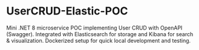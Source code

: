 # UserCRUD-Elastic-POC
Mini .NET 8 microservice POC implementing User CRUD with OpenAPI (Swagger). Integrated with Elasticsearch for storage and Kibana for search &amp; visualization. Dockerized setup for quick local development and testing.
